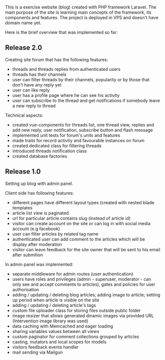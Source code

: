 This is a exercise website (blog) created with PHP framework Laravel. The main purpose of the site is learning main concepts of the framework, its components and features. The project is deployed in VPS and doesn't have domain name yet.

Here is the brief overview that was implemented so far:


## Release 2.0

Creating site forum that has the following features:

- threads and threads replies from authenticated users
- threads has their channels
- user can filter threads by their channels, popularity or by those that don't have any reply yet
- user can like reply
- user has a profile page where he can see his activity
- user can subscribe to the thread and get notifications if somebody leave a new reply to thread

Technical aspects:

- created vue-components for threads list, one thread view, replies and add new reply, user notification, subscribe button and flash message
- implemented unit tests for forum's units and features
- made traits for record activity and favourable instances on forum
- created dedicated class for filtering threads
- introduced threads notification class
- created database factories



## Release 1.0

Setting up blog with admin panel.


Client side has following features:

- different pages have different layout types (created with nested blade templates
- article list view is paginated
- url for particular article contains slug (instead of article id)
- visitor can create account on the site or can log in with social media account (e.g facebook)
- user can filter articles by related tag name
- authenticated user can add comment to the articles which will be display after moderation
- visitor can leave feedback for the site owner that will be sent to his email after submition


In admin panel was implemented:

- separate middleware for admin routes (user authentication)
- users have roles and privileges (admin - superuser, moderator - can only see and accept comments to articles), gates and policies for user authorisation
- adding / updating / deleting blog articles; adding image to article; setting up period when article is visible on the site
- adding / updating / deleting article's tags
- custom file uploader class for storing files outside public folder
- image resizer that allows generated dinamic images via provided URL (Intervention image library was used)
- data caching with Memcached and eager loading
- sharing variables values between all views
- custom paginator for comment collections grouped by articles
- casting, mutators and local scopes for models
- visitors feedback events handler
- mail sending via Mailgun


